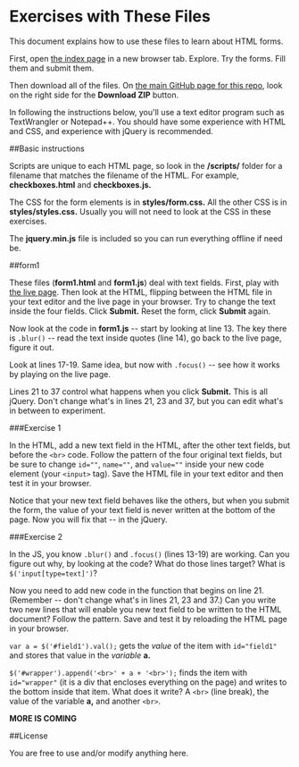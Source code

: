 Exercises with These Files
==========================

This document explains how to use these files to learn about HTML forms.

First, open [the index page](http://macloo.github.io/html-forms-examples/index.html) in a new browser tab. Explore. Try the forms. Fill them and submit them.

Then download all of the files. On [the main GitHub page for this repo](https://github.com/macloo/html-forms-examples), look on the right side for the **Download ZIP** button.

In following the instructions below, you'll use a text editor program such as TextWrangler or Notepad++. You should have some experience with HTML and CSS, and experience with jQuery is recommended. 

##Basic instructions

Scripts are unique to each HTML page, so look in the **/scripts/** folder for a filename that matches the filename of the HTML. For example, **checkboxes.html** and **checkboxes.js.**

The CSS for the form elements is in **styles/form.css.** All the other CSS is in **styles/styles.css.** Usually you will not need to look at the CSS in these exercises.

The **jquery.min.js** file is included so you can run everything offline if need be.

##form1

These files (**form1.html** and **form1.js**) deal with text fields. First, play with [the live page](http://macloo.github.io/html-forms-examples/form1.html). Then look at the HTML, flipping between the HTML file in your text editor and the live page in your browser. Try to change the text inside the four fields. Click **Submit.** Reset the form, click **Submit** again.

Now look at the code in **form1.js** -- start by looking at line 13. The key there is `.blur()` -- read the text inside quotes (line 14), go back to the live page, figure it out.

Look at lines 17-19. Same idea, but now with `.focus()` -- see how it works by playing on the live page.

Lines 21 to 37 control what happens when you click **Submit.** This is all jQuery. Don't change what's in lines 21, 23 and 37, but you can edit what's in between to experiment.

###Exercise 1

In the HTML, add a new text field in the HTML, after the other text fields, but before the `<br>` code. Follow the pattern of the four original text fields, but be sure to change `id=""`, `name=""`, and `value=""` inside your new code element (your `<input>` tag). Save the HTML file in your text editor and then test it in your browser.

Notice that your new text field behaves like the others, but when you submit the form, the value of your text field is never written at the bottom of the page. Now you will fix that -- in the jQuery.

###Exercise 2

In the JS, you know `.blur()` and `.focus()` (lines 13-19) are working. Can you figure out why, by looking at the code? What do those lines target? What is `$('input[type=text]')`?

Now you need to add new code in the function that begins on line 21. (Remember -- don't change what's in lines 21, 23 and 37.) Can you write two new lines that will enable you new text field to be written to the HTML document? Follow the pattern. Save and test it by reloading the HTML page in your browser.

`var a = $('#field1').val();` gets the *value* of the item with `id="field1"` and stores that value in the *variable* **a.**

`$('#wrapper').append('<br>' + a + '<br>');` finds the item with `id="wrapper"` (it is a div that encloses everything on the page) and writes to the bottom inside that item. What does it write? A `<br>` (line break), the value of the variable **a,** and another `<br>`.

**MORE IS COMING**

##License

You are free to use and/or modify anything here.
